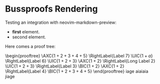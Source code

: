 # Bussproofs Rendering

Testing an integration with
neovim-markdown-preview:

- **first** element.
- second element.

Here comes a proof tree:

\begin{prooftree}
\AXC{$1 + 2 + 3 + 4 + 5$}
\RightLabel{Label 7}
\UIC{$1 + a$}
\RightLabel{Label 6}
\UIC{$1 + 2 + 3$}
\AXC{$1 + 2$}
\RightLabel{Long Label 2}
\UIC{$1 + 2 + 3$}
\RightLabel{Label 3}
\BIC{$1 + 2$}
\AXC{$1 + 2$}
\RightLabel{Label 4}
\BIC{$1 + 2 + 3 + 4 + 5$}
\end{prooftree}
iage
aiaiaia
jiage
